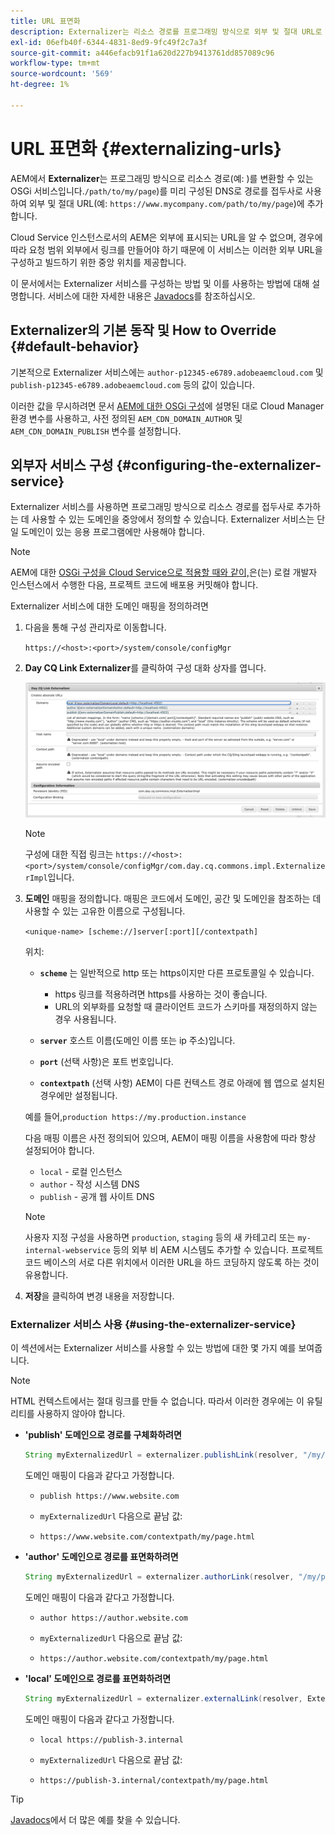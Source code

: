 ```yaml
---
title: URL 표면화
description: Externalizer는 리소스 경로를 프로그래밍 방식으로 외부 및 절대 URL로 변환할 수 있는 OSGi 서비스입니다.
exl-id: 06efb40f-6344-4831-8ed9-9fc49f2c7a3f
source-git-commit: a446efacb91f1a620d227b9413761dd857089c96
workflow-type: tm+mt
source-wordcount: '569'
ht-degree: 1%

---
```


# URL 표면화 {#externalizing-urls}

AEM에서 **Externalizer**&#x200B;는 프로그래밍 방식으로 리소스 경로(예: )를 변환할 수 있는 OSGi 서비스입니다.`/path/to/my/page`)를 미리 구성된 DNS로 경로를 접두사로 사용하여 외부 및 절대 URL(예: `https://www.mycompany.com/path/to/my/page`)에 추가합니다.

Cloud Service 인스턴스로서의 AEM은 외부에 표시되는 URL을 알 수 없으며, 경우에 따라 요청 범위 외부에서 링크를 만들어야 하기 때문에 이 서비스는 이러한 외부 URL을 구성하고 빌드하기 위한 중앙 위치를 제공합니다.

이 문서에서는 Externalizer 서비스를 구성하는 방법 및 이를 사용하는 방법에 대해 설명합니다. 서비스에 대한 자세한 내용은 [Javadocs](https://docs.adobe.com/content/help/en/experience-manager-cloud-service-javadoc/com/day/cq/commons/Externalizer.html)를 참조하십시오.

## Externalizer의 기본 동작 및 How to Override {#default-behavior}

기본적으로 Externalizer 서비스에는 `author-p12345-e6789.adobeaemcloud.com` 및 `publish-p12345-e6789.adobeaemcloud.com` 등의 값이 있습니다.

이러한 값을 무시하려면 문서 [AEM에 대한 OSGi 구성](/help/implementing/deploying/configuring-osgi.md#cloud-manager-api-format-for-setting-properties)에 설명된 대로 Cloud Manager 환경 변수를 사용하고, 사전 정의된 `AEM_CDN_DOMAIN_AUTHOR` 및 `AEM_CDN_DOMAIN_PUBLISH` 변수를 설정합니다.

## 외부자 서비스 구성 {#configuring-the-externalizer-service}

Externalizer 서비스를 사용하면 프로그래밍 방식으로 리소스 경로를 접두사로 추가하는 데 사용할 수 있는 도메인을 중앙에서 정의할 수 있습니다. Externalizer 서비스는 단일 도메인이 있는 응용 프로그램에만 사용해야 합니다.

>[!NOTE]
>
>AEM에 대한 [OSGi 구성을 Cloud Service으로 적용할 때와 같이,](/help/implementing/deploying/overview.md#osgi-configuration)은(는) 로컬 개발자 인스턴스에서 수행한 다음, 프로젝트 코드에 배포용 커밋해야 합니다.

Externalizer 서비스에 대한 도메인 매핑을 정의하려면

1. 다음을 통해 구성 관리자로 이동합니다.

   `https://<host>:<port>/system/console/configMgr`

1. **Day CQ Link Externalizer**&#x200B;를 클릭하여 구성 대화 상자를 엽니다.

   ![Externalizer OSGi 구성](./assets/externalizer-osgi.png)

   >[!NOTE]
   >
   >구성에 대한 직접 링크는 `https://<host>:<port>/system/console/configMgr/com.day.cq.commons.impl.ExternalizerImpl`입니다.

1. **도메인** 매핑을 정의합니다. 매핑은 코드에서 도메인, 공간 및 도메인을 참조하는 데 사용할 수 있는 고유한 이름으로 구성됩니다.

   `<unique-name> [scheme://]server[:port][/contextpath]`

   위치:

   * **`scheme`** 는 일반적으로 http 또는 https이지만 다른 프로토콜일 수 있습니다.

      * https 링크를 적용하려면 https를 사용하는 것이 좋습니다.
      * URL의 외부화를 요청할 때 클라이언트 코드가 스키마를 재정의하지 않는 경우 사용됩니다.
   * **`server`** 호스트 이름(도메인 이름 또는 ip 주소)입니다.
   * **`port`** (선택 사항)은 포트 번호입니다.
   * **`contextpath`** (선택 사항) AEM이 다른 컨텍스트 경로 아래에 웹 앱으로 설치된 경우에만 설정됩니다.

   예를 들어,`production https://my.production.instance`

   다음 매핑 이름은 사전 정의되어 있으며, AEM이 매핑 이름을 사용함에 따라 항상 설정되어야 합니다.

   * `local` - 로컬 인스턴스
   * `author` - 작성 시스템 DNS
   * `publish` - 공개 웹 사이트 DNS

   >[!NOTE]
   >
   >사용자 지정 구성을 사용하면 `production`, `staging` 등의 새 카테고리 또는 `my-internal-webservice` 등의 외부 비 AEM 시스템도 추가할 수 있습니다. 프로젝트 코드 베이스의 서로 다른 위치에서 이러한 URL을 하드 코딩하지 않도록 하는 것이 유용합니다.

1. **저장**&#x200B;을 클릭하여 변경 내용을 저장합니다.

### Externalizer 서비스 사용 {#using-the-externalizer-service}

이 섹션에서는 Externalizer 서비스를 사용할 수 있는 방법에 대한 몇 가지 예를 보여줍니다.

>[!NOTE]
>
>HTML 컨텍스트에서는 절대 링크를 만들 수 없습니다. 따라서 이러한 경우에는 이 유틸리티를 사용하지 않아야 합니다.

* **&#39;publish&#39; 도메인으로 경로를 구체화하려면**

   ```java
   String myExternalizedUrl = externalizer.publishLink(resolver, "/my/page") + ".html";
   ```

   도메인 매핑이 다음과 같다고 가정합니다.

   * `publish https://www.website.com`

   * `myExternalizedUrl` 다음으로 끝남 값:

   * `https://www.website.com/contextpath/my/page.html`

* **&#39;author&#39; 도메인으로 경로를 표면화하려면**

   ```java
   String myExternalizedUrl = externalizer.authorLink(resolver, "/my/page") + ".html";
   ```

   도메인 매핑이 다음과 같다고 가정합니다.

   * `author https://author.website.com`

   * `myExternalizedUrl` 다음으로 끝남 값:

   * `https://author.website.com/contextpath/my/page.html`

* **&#39;local&#39; 도메인으로 경로를 표면화하려면**

   ```java
   String myExternalizedUrl = externalizer.externalLink(resolver, Externalizer.LOCAL, "/my/page") + ".html";
   ```

   도메인 매핑이 다음과 같다고 가정합니다.

   * `local https://publish-3.internal`

   * `myExternalizedUrl` 다음으로 끝남 값:

   * `https://publish-3.internal/contextpath/my/page.html`

>[!TIP]
>
>[Javadocs](https://docs.adobe.com/content/help/en/experience-manager-cloud-service-javadoc/com/day/cq/commons/Externalizer.html)에서 더 많은 예를 찾을 수 있습니다.
